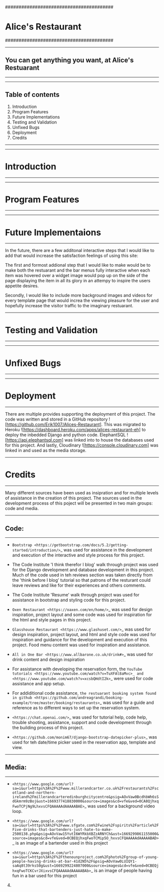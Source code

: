 ########################################
# Alice's Restaurant
########################################

********************
## You can get anything you want, at Alice's Restuarant
********************


********************
## Table of contents
1. Introduction
2. Program Features
3. Future Implementations
4. Testing and Validation
5. Unfixed Bugs
6. Deployment
7. Credits
********************


********************
# Introduction
********************



********************
# Program Features
********************



********************
# Future Implementaions
********************

In the future, there are a few additonal interactive steps that I would like to add that would increase the satisfaction feelings of using this site:

The first and formost addional step that I would like to make would be to make both the restuarant and the bar menus fully interactive when each item was hovered over a widget image would pop up on the side of the page displaying the item in all its glory in an attempy to inspire the users appetite desires.

Secondly, I would like to include more background images and videos for every template page that would increa the viewing pleasure for the user and hopefully increase the visitor traffic to the imaginary restuarant.



********************
# Testing and Validation
********************



********************
# Unfixed Bugs
********************



********************
# Deployment
********************


There are multiple provides supporting the deployment of this project. The code was written and stored in a GitHub repository ![https://github.com/Erik1007/Alices-Restaurant]. This was migrated to Heroku ![https://dashboard.heroku.com/apps/alices-restaurant-eh] to deploy the inbedded Django and python code. ElephantSQL ![https://api.elephantsql.com] was linked into to house the databases used for this project. And lastly, Cloudinary ![https://console.cloudinary.com] was linked in and used as the media storage.

********************
# Credits
********************

Many different sources have been used as insipration and for multiple levels of assistance in the creation of this project. The sources used in the development process of this poject will be presented in two main groups: code and media.

********************
## Code:
********************

- `Bootstrap <https://getbootstrap.com/docs/5.2/getting-started/introduction/>`_ was  used for assistance in the development and execution of the interactive and style process for this project.

- The Code Institute 'I think therefor I blog' walk through project was used for the Django development and database development in this project. Much of the code used in teh reviews section was taken directly from the 'think before I blog' tutorial so that patrons of the resturant could leave reviews and like for their experiences and others comments.

- The Code Institute 'Resume' walk through project was used for assistance in bootstrap and styling code for this project.

- `Oxen Restaurant <https://oaxen.com/en/home/>`_ was used for design inspiration, project layout and some code was used for inspiration for the html and style pages in this project.

- `Glasshouse Restaurant <https://www.glashuset.com/>`_ was used for design inspiration, project layout, and html and style code was used for inspiration and guidance for the development and execution of this project. Food menu content was used for inspiration and assistance.

- `All in One Bar <https://www.allbarone.co.uk/drink#>`_ was used for drink content and design inspiration

- For assistance with developing the reservation form, the `YouTube tutorials <https://www.youtube.com/watch?v=TuXFAl8aMvc>_ and <https://www.youtube.com/watch?v=xcsbQHdtI2k>`_ were used for code assistance and app setup.

- For addiditional code assistance, `the restuarant booking system found in github <https://github.com/andreagrandi/booking-example/tree/master/booking/restaurants>`_ was used for a guide and reference as to different ways to set up the reservation system.

- `<https://chat.openai.com/>`_ was used for tutorial help, code help, trouble shooting, assistance, support and code development through the building process of this project.

- `<https://github.com/monim67/django-bootstrap-datepicker-plus>`_ was used for teh date/time picker used in the reservation app, template and view.


********************
## Media:
********************

- `<https://www.google.com/url?sa=i&url=https%3A%2F%2Fwww.millerandcarter.co.uk%2Frestaurants%2Fscotland-and-northern-ireland%2Fmillerandcarteredinburghcitycentre&psig=AOvVaw0BcdhbWh6sSdGkmrm9zBoj&ust=1669377418830000&source=images&cd=vfe&ved=0CA8QjhxqFwoTCPjNg9LhxvsCFQAAAAAdAAAAABAE>`_ was used for a background video loop.

- `<https://www.google.com/url?sa=i&url=https%3A%2F%2Fwww.sfgate.com%2Fwine%2Fspirits%2Farticle%2FFive-drinks-that-bartenders-just-hate-to-make-2500138.php&psig=AOvVaw15YutI6WYRkbXBZzARNYCh&ust=1669299861155000&source=images&cd=vfe&ved=0CBEQjhxqFwoTCMip5O_hxvsCFQAAAAAdAAAAABAD>`_ is an image of a bartender used in this project

- `<https://www.google.com/url?sa=i&url=https%3A%2F%2Fthenounproject.com%2Fphoto%2Fgroup-of-young-people-having-drinks-at-bar-41d2N5%2F&psig=AOvVaw0LUIQY1-saAq8t39rksS0g&ust=1669299224807000&source=images&cd=vfe&ved=0CBEQjhxqFwoTCKCvrJXixvsCFQAAAAAdAAAAABAb>`_ is an image of people having fun in a bar used for this project

4. 